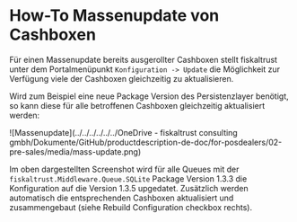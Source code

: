 # How-To Massenupdate von Cashboxen

Für einen Massenupdate bereits ausgerollter Cashboxen stellt fiskaltrust unter dem Portalmenüpunkt ```Konfiguration -> Update``` die Möglichkeit zur Verfügung viele der Cashboxen gleichzeitig zu aktualisieren. 

Wird zum Beispiel eine neue Package Version des Persistenzlayer benötigt, so kann diese für alle betroffenen Cashboxen gleichzeitig aktualisiert werden:



![Massenupdate](../../../../../../OneDrive - fiskaltrust consulting gmbh/Dokumente/GitHub/productdescription-de-doc/for-posdealers/02-pre-sales/media/mass-update.png)



Im oben dargestellten Screenshot wird für alle Queues mit der `fiskaltrust.Middleware.Queue.SQLite` Package Version 1.3.3 die Konfiguration auf die Version 1.3.5 upgedatet. Zusätzlich werden automatisch die entsprechenden Cashboxen aktualisiert und zusammengebaut (siehe Rebuild Configuration checkbox rechts).

